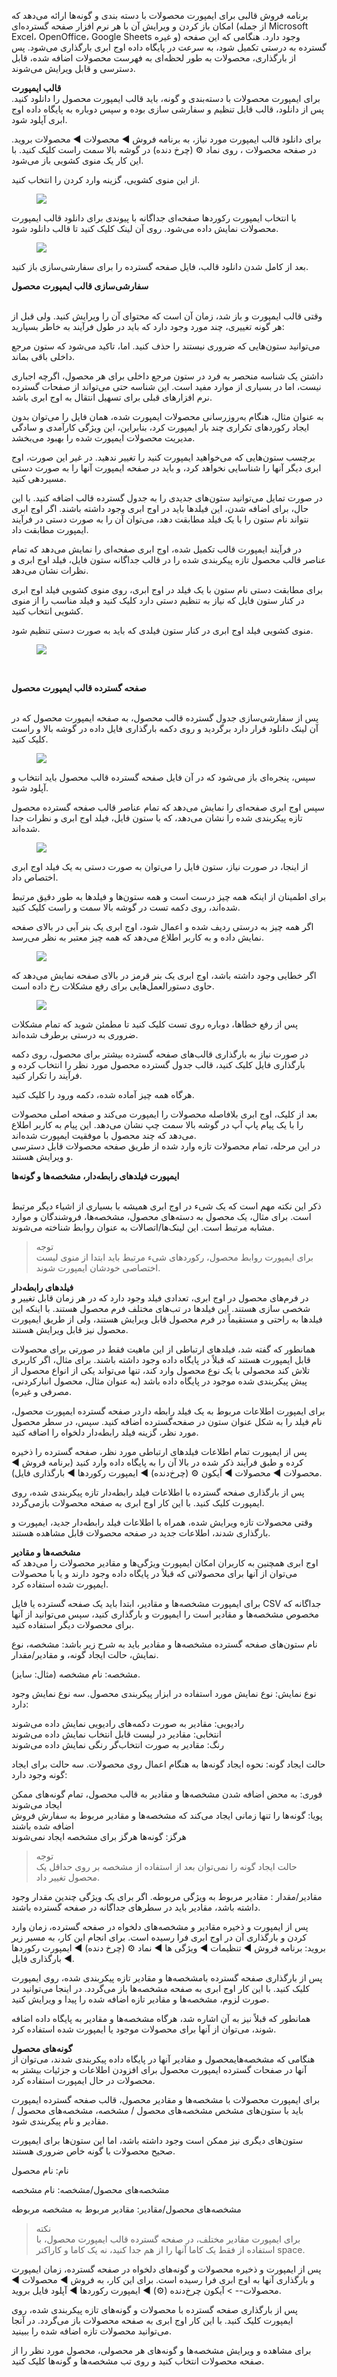 <p>برنامه فروش قالبی برای ایمپورت محصولات با دسته بندی و گونه‌ها ارائه می‌دهد که امکان باز کردن و ویرایش آن با هر نرم افزار صفحه گسترده‌ای (از جمله Microsoft Excel، OpenOffice، Google Sheets و غیره) وجود دارد. هنگامی که این صفحه گسترده به درستی تکمیل شود، به سرعت در پایگاه داده اوج ابری بارگذاری می‌شود. پس از بارگذاری، محصولات به طور لحظه‌ای به فهرست محصولات اضافه شده، قابل دسترسی و قابل ویرایش می‌شوند.</p><p><strong>قالب ایمپورت</strong><br>برای ایمپورت محصولات با دسته‌بندی و گونه، باید قالب ایمپورت محصول را دانلود کنید. پس از دانلود، قالب قابل تنظیم و سفارشی سازی بوده و سپس دوباره به پایگاه داده اوج ابری آپلود شود.</p><p>برای دانلود قالب ایمپورت مورد نیاز، به برنامه فروش ◄ محصولات ◄ محصولات بروید. در صفحه محصولات ، روی نماد ⚙️ (چرخ دنده) در گوشه بالا سمت راست کلیک کنید. با این کار یک منوی کشویی باز می‌شود.</p><p>از این منوی کشویی، گزینه وارد کردن را انتخاب کنید.</p><figure class="image"><img src="https://hub.amootsoft.com/content/editor/543a6876-0173-4f74-9923-61183e13bd2cimage.png.png"></figure><p>با انتخاب ایمپورت رکوردها صفحه‌ای جداگانه با پیوندی برای دانلود قالب ایمپورت محصولات نمایش داده می‌شود. روی آن لینک کلیک کنید تا قالب دانلود شود.</p><figure class="image"><img src="https://hub.amootsoft.com/content/editor/9ea72862-7acd-4ab2-b34d-8ed0a8d7fd78image.png.png"></figure><p>بعد از کامل شدن دانلود قالب، فایل صفحه گسترده را برای سفارشی‌سازی باز کنید.</p><p><strong>سفارشی‌سازی قالب ایمپورت محصول</strong></p><p><br>وقتی قالب ایمپورت و باز شد، زمان آن است که محتوای آن را ویرایش کنید. ولی قبل از هر گونه تغییری، چند مورد وجود دارد که باید در طول فرآیند به خاطر بسپارید:</p><p>می‌توانید ستون‌هایی که ضروری نیستند را حذف کنید. اما، تاکید می‌شود که ستون مرجع داخلی باقی بماند.</p><p>داشتن یک شناسه منحصر به فرد در ستون مرجع داخلی برای هر محصول، اگرچه اجباری نیست، اما در بسیاری از موارد مفید است. این شناسه حتی می‌تواند از صفحات گسترده نرم افزارهای قبلی برای تسهیل انتقال به اوج ابری باشد.</p><p>به عنوان مثال، هنگام به‌روزرسانی محصولات ایمپورت شده، همان فایل را می‌توان بدون ایجاد رکوردهای تکراری چند بار ایمپورت کرد، بنابراین، این ویژگی کارآمدی و سادگی مدیریت محصولات ایمپورت شده را بهبود می‌بخشد.</p><p>برچسب ستون‌هایی که می‌خواهید ایمپورت کنید را تغییر ندهید. در غیر این صورت، اوج ابری دیگر آنها را شناسایی نخواهد کرد، و باید در صفحه ایمپورت آنها را به صورت دستی مسیردهی کنید.</p><p>در صورت تمایل می‌توانید ستون‌های جدیدی را به جدول گسترده قالب اضافه کنید. با این حال، برای اضافه شدن، این فیلدها باید در اوج ابری وجود داشته باشند. اگر اوج ابری نتواند نام ستون را با یک فیلد مطابقت دهد، می‌توان آن را به صورت دستی در فرآیند ایمپورت مطابقت داد.</p><p>در فرآیند ایمپورت قالب تکمیل شده، اوج ابری صفحه‌ای را نمایش می‌دهد که تمام عناصر قالب محصول تازه پیکربندی شده را در قالب جداگانه ستون فایل، فیلد اوج ابری و نظرات نشان می‌دهد.</p><p>برای مطابقت دستی نام ستون با یک فیلد در اوج ابری، روی منوی کشویی فیلد اوج ابری در کنار ستون فایل که نیاز به تنظیم دستی دارد کلیک کنید و فیلد مناسب را از منوی کشویی انتخاب کنید.</p><p>منوی کشویی فیلد اوج ابری در کنار ستون فیلدی که باید به صورت دستی تنظیم شود.</p><figure class="image"><img src="https://hub.amootsoft.com/content/editor/73eecfc9-7b86-4a48-8816-10c62c6030a6image.png.png"></figure><p>&nbsp;</p><p><strong>صفحه گسترده قالب ایمپورت محصول</strong></p><p><br>پس از سفارشی‌سازی جدول گسترده قالب محصول، به صفحه ایمپورت محصول که در آن لینک دانلود قرار دارد برگردید و روی دکمه بارگذاری فایل داده در گوشه بالا و راست کلیک کنید.</p><figure class="image"><img src="https://hub.amootsoft.com/content/editor/287970bc-cea3-4ba9-b5b6-14573d094666image.png.png"></figure><p>سپس، پنجره‌ای باز می‌شود که در آن فایل صفحه گسترده قالب محصول باید انتخاب و آپلود شود.</p><p>سپس اوج ابری صفحه‌ای را نمایش می‌دهد که تمام عناصر قالب صفحه گسترده محصول تازه پیکربندی شده را نشان می‌دهد، که با ستون فایل، فیلد اوج ابری و نظرات جدا شده‌اند.</p><figure class="image"><img src="https://hub.amootsoft.com/content/editor/b7e18e43-bf66-4b59-adbf-c9086536751eimage.png.png"></figure><p>از اینجا، در صورت نیاز، ستون فایل را می‌توان به صورت دستی به یک فیلد اوج ابری اختصاص داد.</p><p>برای اطمینان از اینکه همه چیز درست است و همه ستون‌ها و فیلدها به طور دقیق مرتبط شده‌اند، روی دکمه تست در گوشه بالا سمت و راست کلیک کنید.</p><p>اگر همه چیز به درستی ردیف شده و اعمال شود، اوج ابری یک بنر آبی در بالای صفحه نمایش داده و به کاربر اطلاع می‌دهد که همه چیز معتبر به نظر می‌رسد.</p><figure class="image"><img src="https://hub.amootsoft.com/content/editor/aaa2470d-75aa-45f8-b2ba-d0113a69a3ddimage.png.png"></figure><p>اگر خطایی وجود داشته باشد، اوج ابری یک بنر قرمز در بالای صفحه نمایش می‌دهد که حاوی دستورالعمل‌هایی برای رفع مشکلات رخ داده است.</p><figure class="image"><img src="https://hub.amootsoft.com/content/editor/74c883a6-f4df-490a-be9d-242d6f4059e7image.png.png"></figure><p>پس از رفع خطاها، دوباره روی تست کلیک کنید تا مطمئن شوید که تمام مشکلات ضروری به درستی برطرف شده‌اند.</p><p>در صورت نیاز به بارگذاری قالب‌های صفحه گسترده بیشتر برای محصول، روی دکمه بارگذاری فایل کلیک کنید، قالب جدول گسترده محصول مورد نظر را انتخاب کرده و فرآیند را تکرار کنید.</p><p>هرگاه همه چیز آماده شده، دکمه ورود را کلیک کنید.</p><p>بعد از کلیک، اوج ابری بلافاصله محصولات را ایمپورت می‌کند و صفحه اصلی محصولات را با یک پیام پاپ آپ در گوشه بالا سمت چپ نشان می‌دهد. این پیام به کاربر اطلاع می‌دهد که چند محصول با موفقیت ایمپورت شده‌اند.<br>در این مرحله، تمام محصولات تازه وارد شده از طریق صفحه محصولات قابل دسترسی و ویرایش هستند.</p><p><strong>ایمپورت فیلدهای رابطه‌دار، مشخصه‌ها و گونه‌ها</strong></p><p><br>ذکر این نکته مهم است که یک شیء در اوج ابری همیشه با بسیاری از اشیاء دیگر مرتبط است. برای مثال، یک محصول به دسته‌های محصول، مشخصه‌ها، فروشندگان و موارد مشابه مرتبط است. این لینک‌ها/اتصالات به عنوان روابط شناخته می‌شوند.</p><blockquote><p>توجه<br>برای ایمپورت روابط محصول، رکوردهای شیء مرتبط باید ابتدا از منوی لیست اختصاصی خودشان ایمپورت شوند.</p></blockquote><p><strong>فیلدهای رابطه‌دار</strong><br>در فرم‌های محصول در اوج ابری، تعدادی فیلد وجود دارد که در هر زمان قابل تغییر و شخصی سازی هستند. این فیلدها در تب‌های مختلف فرم محصول هستند. با اینکه این فیلدها به راحتی و مستقیماً در فرم محصول قابل ویرایش هستند، ولی از طریق ایمپورت محصول نیز قابل ویرایش هستند.</p><p>همانطور که گفته شد، فیلدهای ارتباطی از این ماهیت فقط در صورتی برای محصولات قابل ایمپورت هستند که قبلاً در پایگاه داده وجود داشته باشند. برای مثال، اگر کاربری تلاش کند محصولی با یک نوع محصول وارد کند، تنها می‌تواند یکی از انواع محصول از پیش پیکربندی شده موجود در پایگاه داده باشد (به عنوان مثال، محصول انبارکردنی، مصرفی و غیره).</p><p>برای ایمپورت اطلاعات مربوط به یک فیلد رابطه داردر صفحه‌ گسترده ایمپورت محصول، نام فیلد را به شکل عنوان ستون در صفحه‌گسترده اضافه کنید. سپس، در سطر محصول مورد نظر، گزینه فیلد رابطه‌دار دلخواه را اضافه کنید.</p><p>پس از ایمپورت تمام اطلاعات فیلدهای ارتباطی مورد نظر، صفحه گسترده را ذخیره کرده و طبق فرآیند ذکر شده در بالا آن را به پایگاه داده وارد کنید (برنامه فروش ◄ محصولات ◄ محصولات ◄ آیکون ⚙️ (چرخ‌دنده) ◄ ایمپورت رکوردها ◄ بارگذاری فایل).</p><p>پس از بارگذاری صفحه گسترده با اطلاعات فیلد رابطه‌دار تازه پیکربندی شده، روی ایمپورت کلیک کنید. با این کار اوج ابری به صفحه محصولات بازمی‌گردد.</p><p>وقتی محصولات تازه ویرایش شده، همراه با اطلاعات فیلد رابطه‌دار جدید، ایمپورت و بارگذاری شدند، اطلاعات جدید در صفحه محصولات قابل مشاهده هستند.</p><p><strong>مشخصه‌ها و مقادیر</strong><br>اوج ابری همچنین به کاربران امکان ایمپورت ویژگی‌ها و مقادیر محصولات را می‌دهد که می‌توان از آنها برای محصولاتی که قبلاً در پایگاه داده وجود دارند و یا با محصولات ایمپورت شده استفاده کرد.</p><p>برای ایمپورت مشخصه‌ها و مقادیر، ابتدا باید یک صفحه گسترده یا فایل CSV جداگانه که مخصوص مشخصه‌ها و مقادیر است را ایمپورت و بارگذاری کنید، سپس می‌توانید از آنها برای محصولات دیگر استفاده کنید.</p><p>نام ستون‌های صفحه گسترده مشخصه‌ها و مقادیر باید به شرح زیر باشد: مشخصه، نوع نمایش، حالت ایجاد گونه، و مقادیر/مقدار.</p><p>مشخصه: نام مشخصه (مثال: سایز).</p><p>نوع نمایش: نوع نمایش مورد استفاده در ابزار پیکربندی محصول. سه نوع نمایش وجود دارد:</p><p>رادیویی: مقادیر به صورت دکمه‌های رادیویی نمایش داده می‌شوند<br>انتخابی: مقادیر در لیست قابل انتخاب نمایش داده می‌شوند<br>رنگ: مقادیر به صورت انتخاب‌گر رنگی نمایش داده می‌شوند</p><p>حالت ایجاد گونه: نحوه ایجاد گونه‌ها به هنگام اعمال روی محصولات. سه حالت برای ایجاد گونه وجود دارد:</p><p>فوری: به محض اضافه شدن مشخصه‌ها و مقادیر به قالب محصول، تمام گونه‌های ممکن ایجاد می‌شوند<br>پویا: گونه‌ها را تنها زمانی ایجاد می‌کند که مشخصه‌ها و مقادیر مربوط به سفارش فروش اضافه شده باشند<br>هرگز: گونه‌ها هرگز برای مشخصه ایجاد نمی‌شوند</p><blockquote><p>توجه<br>حالت ایجاد گونه را نمی‌توان بعد از استفاده از مشخصه بر روی حداقل یک محصول تغییر داد.</p></blockquote><p>مقادیر/مقدار : مقادیر مربوط به ویژگی مربوطه. اگر برای یک ویژگی چندین مقدار وجود داشته باشد، مقادیر باید در سطرهای جداگانه در صفحه گسترده باشند.</p><p>پس از ایمپورت و ذخیره مقادیر و مشخصه‌های دلخواه در صفحه گسترده، زمان وارد کردن و بارگذاری آن در اوج ابری فرا رسیده است. برای انجام این کار، به مسیر زیر بروید: برنامه فروش ◄ تنظیمات ◄ ویژگی ‌ها ◄ نماد ⚙️ (چرخ دنده) ◄ ایمپورت رکوردها ◄ بارگذاری فایل.</p><p>پس از بارگذاری صفحه گسترده بامشخصه‌ها و مقادیر تازه پیکربندی شده، روی ایمپورت کلیک کنید. با این کار اوج ابری به صفحه مشخصه‌ها باز می‌گردد. در اینجا می‌توانید در صورت لزوم، مشخصه‌ها و مقادیر تازه اضافه شده را پیدا و ویرایش کنید.</p><p>همانطور که قبلاً نیز به آن اشاره شد، هرگاه مشخصه‌ها و مقادیر به پایگاه داده اضافه شوند، می‌توان از آنها برای محصولات موجود یا ایمپورت شده استفاده کرد.</p><p><strong>گونه‌های محصول</strong><br>هنگامی که مشخصه‌هایمحصول و مقادیر آنها در پایگاه داده پیکربندی شدند، می‌توان از آنها در صفحات گسترده ایمپورت محصول برای افزودن اطلاعات و جزئیات بیشتر به محصولات در حال ایمپورت استفاده کرد.</p><p>برای ایمپورت محصولات با مشخصه‌ها و مقادیر محصول، قالب صفحه گسترده ایمپورت باید با ستون‌های مشخص مشخصه‌های محصول / مشخصه، مشخصه‌های محصول / مقادیر و نام پیکربندی شود.</p><p>ستون‌های دیگری نیز ممکن است وجود داشته باشد، اما این ستون‌ها برای ایمپورت صحیح محصولات با گونه خاص ضروری هستند.</p><p>نام: نام محصول</p><p>مشخصه‌های محصول/مشخصه: نام مشخصه</p><p>مشخصه‌های محصول/مقادیر: مقادیر مربوط به مشخصه مربوطه</p><blockquote><p>نکته<br>برای ایمپورت مقادیر مختلف، در صفحه گسترده قالب ایمپورت محصول، با استفاده از فقط یک کاما آنها را از هم جدا کنید، نه یک کاما و کاراکتر space.</p></blockquote><p>پس از ایمپورت و ذخیره محصولات و گونه‌های دلخواه در صفحه گسترده، زمان ایمپورت و بارگذاری آنها به اوج ابری فرا رسیده است. برای این کار، به فروش ◄ محصولات ◄ محصولات-- &gt; آیکون چرخ‌دنده (⚙️) ◄ ایمپورت رکوردها ◄ آپلود فایل بروید.</p><p>پس از بارگذاری صفحه گسترده با محصولات و گونه‌های تازه پیکربندی شده، روی ایمپورت کلیک کنید. با این کار اوج ابری به صفحه محصولات باز می‌گردد. در آنجا می‌توانید محصولات تازه اضافه شده را ببینید.</p><p>برای مشاهده و ویرایش مشخصه‌ها و گونه‌های هر محصولی، محصول مورد نظر را از صفحه محصولات انتخاب کنید و روی تب مشخصه‌ها و گونه‌ها کلیک کنید.</p>